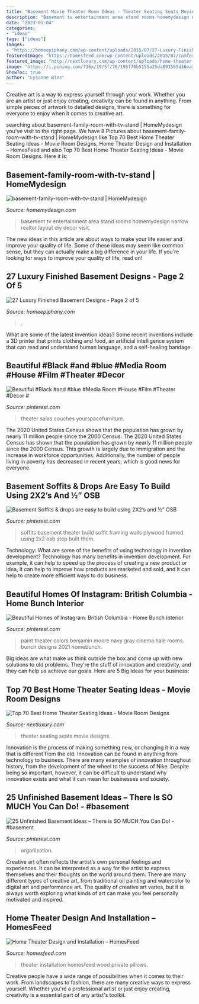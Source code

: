 ```yaml
---
title: "Basement Movie Theater Room Ideas - Theater Seating Seats Movie Designs"
description: "Basement tv entertainment area stand rooms homemydesign narrow realtor layout diy decor visit"
date: "2023-01-04"
categories:
- "ideas"
tags: ["ideas"]
images:
- "https://homeepiphany.com/wp-content/uploads/2015/07/27-Luxury-Finished-Basement-Designs-8.jpg"
featuredImage: "https://homesfeed.com/wp-content/uploads/2015/07/comfortable-and-stylish-private-home-theater-design-with-brown-sectional-velvet-sofas-with-brown-and-red-pillows-unfinished-wood-floors.jpg"
featured_image: "http://nextluxury.com/wp-content/uploads/home-theater-seats-ideas.jpg"
image: "https://i.pinimg.com/736x/19/5f/76/195f76b5155a25da091565d36ea394bd.jpg"
ShowToc: true
author: "Lysanne Bins"
---
```



Creative art is a way to express yourself through your work. Whether you are an artist or just enjoy creating, creativity can be found in anything. From simple pieces of artwork to detailed designs, there is something for everyone to enjoy when it comes to creative art.

	

		
searching about basement-family-room-with-tv-stand | HomeMydesign you've visit to the right page. We have 8 Pictures about basement-family-room-with-tv-stand | HomeMydesign like Top 70 Best Home Theater Seating Ideas - Movie Room Designs, Home Theater Design and Installation – HomesFeed and also Top 70 Best Home Theater Seating Ideas - Movie Room Designs. Here it is:
		
    
## Basement-family-room-with-tv-stand | HomeMydesign

<img loading=lazy src="https://homemydesign.com/wp-content/uploads/2014/04/basement-family-room-with-tv-stand.jpg" onerror="this.onerror=null;this.src='https://tse1.mm.bing.net/th?id=OIP.qhGl95boRHEA19pq_z1jZAHaLH&amp;pid=15.1';" alt="basement-family-room-with-tv-stand | HomeMydesign">

_Source: homemydesign.com_

>basement tv entertainment area stand rooms homemydesign narrow realtor layout diy decor visit. 

	

The new ideas in this article are about ways to make your life easier and improve your quality of life. Some of these ideas may seem like common sense, but they can actually make a big difference in your life. If you're looking for ways to improve your quality of life, read on!

    
## 27 Luxury Finished Basement Designs - Page 2 Of 5

<img loading=lazy src="https://homeepiphany.com/wp-content/uploads/2015/07/27-Luxury-Finished-Basement-Designs-8.jpg" onerror="this.onerror=null;this.src='https://tse3.mm.bing.net/th?id=OIP.Vc12ZAf2BdZIDECXuVKSkQHaFS&amp;pid=15.1';" alt="27 Luxury Finished Basement Designs - Page 2 of 5">

_Source: homeepiphany.com_

>. 

	

What are some of the latest invention ideas?
Some recent inventions include a 3D printer that prints clothing and food, an artificial intelligence system that can read and understand human language, and a self-healing bandage.

    
## Beautiful #Black #and #blue #Media Room #House #Film #Theater #Decor #

<img loading=lazy src="https://i.pinimg.com/736x/70/99/4f/70994f2853baa6ebaa2b0b927b0ca5f0.jpg" onerror="this.onerror=null;this.src='https://tse3.mm.bing.net/th?id=OIP.GdgHywoOo-ub3pA41W7J_QHaFH&amp;pid=15.1';" alt="Beautiful #Black #and #blue #Media Room #House #Film #Theater #Decor #">

_Source: pinterest.com_

>theater salas couches yourspacefurniture. 

	

The 2020 United States Census shows that the population has grown by nearly 11 million people since the 2000 Census.
The 2020 United States Census has shown that the population has grown by nearly 11 million people since the 2000 Census. This growth is largely due to immigration and the increase in workforce opportunities. Additionally, the number of people living in poverty has decreased in recent years, which is good news for everyone.

    
## Basement Soffits &amp; Drops Are Easy To Build Using 2X2’s And ½” OSB

<img loading=lazy src="https://i.pinimg.com/736x/28/55/38/28553849146521ecb0fbe50ade50e06d.jpg" onerror="this.onerror=null;this.src='https://tse2.mm.bing.net/th?id=OIP.iEcOC28LdKwtKkx2cCWbRQHaFj&amp;pid=15.1';" alt="Basement Soffits &amp; drops are easy to build using 2X2’s and ½” OSB">

_Source: pinterest.com_

>soffits basement theater build soffit framing walls plywood framed using 2x2 osb step built them. 

	

Technology: What are some of the benefits of using technology in invention development?
Technology has many benefits in invention development. For example, it can help to speed up the process of creating a new product or idea, it can help to improve how products are marketed and sold, and it can help to create more efficient ways to do business.

    
## Beautiful Homes Of Instagram: British Columbia - Home Bunch Interior

<img loading=lazy src="https://i.pinimg.com/736x/19/57/38/1957384793122c2fb49e04aaeb7532d3.jpg" onerror="this.onerror=null;this.src='https://tse2.mm.bing.net/th?id=OIP.354SSdDobDkyQQYSQdnpzwHaE8&amp;pid=15.1';" alt="Beautiful Homes of Instagram: British Columbia - Home Bunch Interior">

_Source: pinterest.com_

>paint theater colors benjamin moore navy gray cinema hale rooms bunch designs 2021 homebunch. 

	

Big ideas are what make us think outside the box and come up with new solutions to old problems. They're the stuff of innovation and creativity, and they can help us achieve our goals. Here are 5 Big Ideas for your business: 

    
## Top 70 Best Home Theater Seating Ideas - Movie Room Designs

<img loading=lazy src="http://nextluxury.com/wp-content/uploads/home-theater-seats-ideas.jpg" onerror="this.onerror=null;this.src='https://tse2.mm.bing.net/th?id=OIP.FpsosHvdA3YehLFK9PVBlgHaE8&amp;pid=15.1';" alt="Top 70 Best Home Theater Seating Ideas - Movie Room Designs">

_Source: nextluxury.com_

>theater seating seats movie designs. 

	

Innovation is the process of making something new, or changing it in a way that is different from the old. Innovation can be found in anything from technology to business. There are many examples of innovation throughout history, from the development of the wheel to the success of Nike. Despite being so important, however, it can be difficult to understand why innovation exists and what it can mean for businesses and society.

    
## 25 Unfinished Basement Ideas – There Is SO MUCH You Can Do! - #basement

<img loading=lazy src="https://i.pinimg.com/736x/19/5f/76/195f76b5155a25da091565d36ea394bd.jpg" onerror="this.onerror=null;this.src='https://tse3.mm.bing.net/th?id=OIP.EoOG5WhO-9if0_2-uRzW6wHaJ4&amp;pid=15.1';" alt="25 Unfinished Basement Ideas – There is SO MUCH You Can Do! - #basement">

_Source: pinterest.com_

>organization. 

	

Creative art often reflects the artist’s own personal feelings and experiences. It can be interpreted as a way for the artist to express themselves and their thoughts on the world around them. There are many different types of creative art, from traditional oil painting and watercolor to digital art and performance art. The quality of creative art varies, but it is always worth exploring what kinds of art can make you feel personally motivated and inspired.

    
## Home Theater Design And Installation – HomesFeed

<img loading=lazy src="https://homesfeed.com/wp-content/uploads/2015/07/comfortable-and-stylish-private-home-theater-design-with-brown-sectional-velvet-sofas-with-brown-and-red-pillows-unfinished-wood-floors.jpg" onerror="this.onerror=null;this.src='https://tse4.mm.bing.net/th?id=OIP.bO-01XGeBgw1gAMZvzi0dgHaFg&amp;pid=15.1';" alt="Home Theater Design and Installation – HomesFeed">

_Source: homesfeed.com_

>theater installation homesfeed wood private pillows. 

	

Creative people have a wide range of possibilities when it comes to their work. From landscapes to fashion, there are many creative ways to express yourself. Whether you're a professional artist or just enjoy creating, creativity is a essential part of any artist's toolkit.

